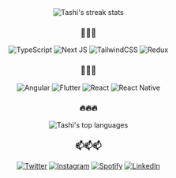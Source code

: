 <div align="center">
  <img align="top" src="https://github-readme-streak-stats.herokuapp.com/?user=tashi-iu&theme=tokyonight" alt="Tashi's streak stats"/>
  
  ### 💜💜💜
  ![TypeScript](https://img.shields.io/badge/typescript-%23007ACC.svg?style=for-the-badge&logo=typescript&logoColor=white)
  ![Next JS](https://img.shields.io/badge/Next-black?style=for-the-badge&logo=next.js&logoColor=white)
  ![TailwindCSS](https://img.shields.io/badge/tailwindcss-%2338B2AC.svg?style=for-the-badge&logo=tailwind-css&logoColor=white)
  ![Redux](https://img.shields.io/badge/redux-%23593d88.svg?style=for-the-badge&logo=redux&logoColor=white)
  
  ### 💪💪💪 
  ![Angular](https://img.shields.io/badge/angular-%23DD0031.svg?style=for-the-badge&logo=angular&logoColor=white) 
  ![Flutter](https://img.shields.io/badge/Flutter-%2302569B.svg?style=for-the-badge&logo=Flutter&logoColor=white)
  ![React](https://img.shields.io/badge/react-%2320232a.svg?style=for-the-badge&logo=react&logoColor=%2361DAFB) 
  ![React Native](https://img.shields.io/badge/react_native-%2320232a.svg?style=for-the-badge&logo=react&logoColor=%2361DAFB)  
  
  ### 🔥🔥🔥
  <img align="top" src="https://github-readme-stats.vercel.app/api/top-langs/?username=tashi-iu&theme=tokyonight" alt="Tashi's top languages">
  
  ### 📫📫📫
  <a href="https://open.spotify.com/playlist/1U1B6QAkJZXl5IV6DSjjxF" target="_blank"><img src="https://img.shields.io/badge/Twitter-%231DA1F2.svg?&style=flat-square&logo=twitter&logoColor=white" alt="Twitter"></a>
  <a href="https://www.instagram.com/tashi_ori/" target="_blank"><img src="https://img.shields.io/badge/Instagram-%23E4405F.svg?&style=flat-square&logo=instagram&logoColor=white" alt="Instagram"></a>
  <a href="https://open.spotify.com/playlist/1U1B6QAkJZXl5IV6DSjjxF" target="_blank"><img src="https://img.shields.io/badge/Spotify-%231ED760.svg?&style=flat-square&logo=spotify&logoColor=white" alt="Spotify"></a>
  <a href="https://www.linkedin.com/in/tashi-dakpa-4b7385122/" target="_blank"><img src="https://img.shields.io/badge/LinkedIn-%230077B5.svg?&style=flat-square&logo=linkedin&logoColor=white" alt="LinkedIn"></a>
</div>




